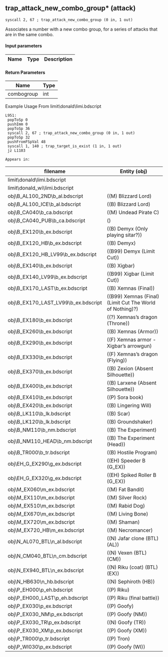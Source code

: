## trap_attack_new_combo_group* (attack)

`syscall 2, 67 ; trap_attack_new_combo_group (0 in, 1 out)`

Associates a number with a new combo group, for a series of attacks that are in the same combo.

#### Input parameters
| Name | Type | Description
|------|------|------------


#### Return Parameters
| Name | Type
|------|-----
| combogroup   | int   
Example Usage From limit\donald\limi.bdscript
```plaintext
L951:
 popToSp 0
 pushImm 0
 popToSp 36
 syscall 2, 67 ; trap_attack_new_combo_group (0 in, 1 out)
 popToSp 32
 pushFromFSpVal 48
 syscall 1, 140 ; trap_target_is_exist (1 in, 1 out)
 jz L1103
```





	Appears in:
| filename | Entity (obj)
|----------|-------------
| limit\donald\limi.bdscript       |           
| limit\donald_wi\limi.bdscript       |           
| obj\B_AL100_2ND\b_al.bdscript       | ((M) Blizzard Lord)          
| obj\B_AL100_ICE\b_al.bdscript       | ((B) Blizzard Lord)          
| obj\B_CA040\b_ca.bdscript       | ((M) Undead Pirate C)          
| obj\B_CA040_PUB\b_ca.bdscript       | ()          
| obj\B_EX120\b_ex.bdscript       | ((B) Demyx (Only playing sitar?))          
| obj\B_EX120_HB\b_ex.bdscript       | ((B) Demyx)          
| obj\B_EX120_HB_LV99\b_ex.bdscript       | ((B99) Demyx (Limit Cut))          
| obj\B_EX140\b_ex.bdscript       | ((B) Xigbar)          
| obj\B_EX140_LV99\b_ex.bdscript       | ((B99) Xigbar (Limit Cut))          
| obj\B_EX170_LAST\b_ex.bdscript       | ((B) Xemnas (Final))          
| obj\B_EX170_LAST_LV99\b_ex.bdscript       | ((B99) Xemnas (Final) (Limit Cut The World of Nothing)?)          
| obj\B_EX180\b_ex.bdscript       | ((?) Xemnas’s dragon (Throne))          
| obj\B_EX260\b_ex.bdscript       | ((B) Xemnas (Armor))          
| obj\B_EX290\b_ex.bdscript       | ((F) Xemnas armor - Xigbar’s arrowgun)          
| obj\B_EX330\b_ex.bdscript       | ((F) Xemnas’s dragon (Flying))          
| obj\B_EX370\b_ex.bdscript       | ((B) Zexion (Absent Silhouette))          
| obj\B_EX400\b_ex.bdscript       | ((B) Larxene (Absent Silhouette))          
| obj\B_EX410\b_ex.bdscript       | ((P) Sora book)          
| obj\B_EX420\b_ex.bdscript       | ((B) Lingering Will)          
| obj\B_LK110\b_lk.bdscript       | ((B) Scar)          
| obj\B_LK120\b_lk.bdscript       | ((B) Groundshaker)          
| obj\B_NM110\b_nm.bdscript       | ((B) The Experiment)          
| obj\B_NM110_HEAD\b_nm.bdscript       | ((B) The Experiment (Head))          
| obj\B_TR000\b_tr.bdscript       | ((B) Hostile Program)          
| obj\EH_G_EX290\g_ex.bdscript       | ((EH) Speeder B (G_EX))          
| obj\EH_G_EX320\g_ex.bdscript       | ((EH) Spiked Roller B (G_EX))          
| obj\M_EX060\m_ex.bdscript       | ((M) Fat Bandit)          
| obj\M_EX110\m_ex.bdscript       | ((M) Silver Rock)          
| obj\M_EX510\m_ex.bdscript       | ((M) Rabid Dog)          
| obj\M_EX670\m_ex.bdscript       | ((M) Living Bone)          
| obj\M_EX720\m_ex.bdscript       | ((M) Shaman)          
| obj\M_EX720_HB\m_ex.bdscript       | ((M) Necromancer)          
| obj\N_AL070_BTL\n_al.bdscript       | ((N) Jafar clone (BTL) (AL))          
| obj\N_CM040_BTL\n_cm.bdscript       | ((N) Vexen (BTL) (CM))          
| obj\N_EX940_BTL\n_ex.bdscript       | ((N) Riku (coat) (BTL) (EX))          
| obj\N_HB630\n_hb.bdscript       | ((N) Sephiroth (HB))          
| obj\P_EH000\p_eh.bdscript       | ((P) Riku)          
| obj\P_EH000_LAST\p_eh.bdscript       | ((P) Riku (final battle))          
| obj\P_EX030\p_ex.bdscript       | ((P) Goofy)          
| obj\P_EX030_NM\p_ex.bdscript       | ((P) Goofy (NM))          
| obj\P_EX030_TR\p_ex.bdscript       | ((N) Goofy (TR))          
| obj\P_EX030_XM\p_ex.bdscript       | ((P) Goofy (XM))          
| obj\P_TR000\p_tr.bdscript       | ((P) Tron)          
| obj\P_WI030\p_ex.bdscript       | ((P) Goofy (WI))          




